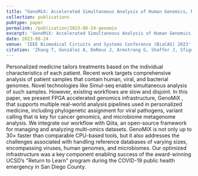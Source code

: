 ```yaml
---
title: "GenoMiX: Accelerated Simultaneous Analysis of Human Genomics, Microbiome Metagenomics, and Viral Sequences"
collection: publications
pubtype: paper
permalink: /publication/2023-08-24-genomix
excerpt: 'GenoMiX: Accelerated Simultaneous Analysis of Human Genomics, Microbiome Metagenomics, and Viral Sequences'
date: 2023-08-24
venue: 'IEEE Biomedical Circuits and Systems Conference (BioCAS) 2023'
citation: 'Zhang T, González A, DeReus J, Armstrong G, Shaffer J, Sfigoli I, McDonald D, <b>Moshiri N</b>, Knight R, Rosing T (2023). "GenoMiX: Accelerated Simultaneous Analysis of Human Genomics, Microbiome Metagenomics, and Viral Sequences." <i>IEEE Biomedical Circuits and Systems Conference (BioCAS) 2023</i>. In Press.
---
```

Personalized medicine tailors treatments based on the individual characteristics of each patient. Recent work targets comprehensive analysis of patient samples that contain human, viral, and bacterial genomes. Novel technologies like Simul-seq enable simultaneous analysis of such samples. However, existing workflows are slow and disjoint. In this paper, we present FPGA accelerated genomics infrastructure, GenoMiX , that supports multiple real-world analysis pipelines used in personalized medicine, including phylogenetic assignment for viral pathogens, variant calling that is key for cancer genomics, and microbiome metagenome analysis. We integrate our workflow with Qiita, an open-source framework for managing and analyzing multi-omics datasets. GenoMiX is not only up to 30× faster than comparable CPU-based tools, but it also addresses the challenges associated with handling reference databases of varying sizes, encompassing viruses, human genomes, and microbiomes. Our optimized infrastructure was a key component enabling success of the award-winning UCSD’s "Return to Learn" program during the COVID-19 public health emergency in San Diego County.
